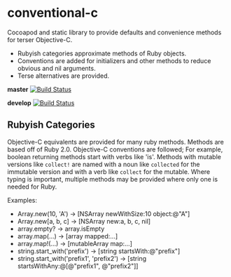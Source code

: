 conventional-c
==============

Cocoapod and static library to provide defaults and convenience methods for terser Objective-C.

 * Rubyish categories approximate methods of Ruby objects.
 * Conventions are added for initializers and other methods to reduce obvious and nil arguments.
 * Terse alternatives are provided.

**master** [![Build Status](https://travis-ci.org/ConventionalC/ConventionalC.png?branch=master)](https://travis-ci.org/ConventionalC/ConventionalC)

**develop** [![Build Status](https://travis-ci.org/ConventionalC/ConventionalC.png?branch=develop)](https://travis-ci.org/ConventionalC/ConventionalC)

Rubyish Categories
------------------
Objective-C equivalents are provided for many ruby methods. Methods are based off of Ruby 2.0. Objective-C conventions are followed; For example, boolean returning methods start with verbs like 'is'. Methods with mutable versions like `collect!` are named with a noun like `collected` for the immutable version and with a verb like `collect` for the mutable. Where typing is important, multiple methods may be provided where only one is needed for Ruby.

Examples:
 * Array.new(10, 'A') -> [NSArray newWithSize:10 object:@"A"]
 * Array.new[a, b, c] -> [NSArray new:a, b, c, nil]
 * array.empty? -> array.isEmpty
 * array.map(...) -> [array mapped:...]
 * array.map!(...) -> [mutableArray map:...]
 * string.start_with('prefix') -> [string startsWith:@"prefix"]
 * string.start_with('prefix1', 'prefix2') -> [string startsWithAny:@[@"prefix1", @"prefix2"]]

